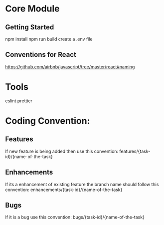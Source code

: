 # Core Module
## Getting Started
npm install
npm run build
create a .env file

## Conventions for React
https://github.com/airbnb/javascript/tree/master/react#naming

# Tools
eslint
prettier

# Coding Convention: 
## Features
If new feature is being added then use this convention:
features/{task-id}/{name-of-the-task}

## Enhancements
If its a enhancement of existing feature the branch name should follow this convention:
enhancements/{task-id}/{name-of-the-task}

## Bugs
If it is a bug use this convention:
bugs/{task-id}/{name-of-the-task}


